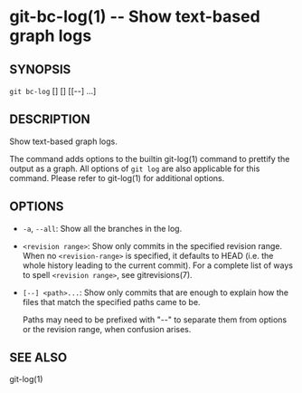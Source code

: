 git-bc-log(1) -- Show text-based graph logs
===========================================

## SYNOPSIS

`git bc-log` [<options>] [<revision range>] [[--] <path>...]

## DESCRIPTION

Show text-based graph logs.

The command adds options to the builtin git-log(1) command to prettify the
output as a graph. All options of `git log` are also applicable for this
command. Please refer to git-log(1) for additional options.

## OPTIONS

  * `-a`, `--all`:
    Show all the branches in the log.

  * `<revision range>`:
    Show only commits in the specified revision range. When no
    `<revision-range>` is specified, it defaults to HEAD (i.e. the whole
    history leading to the current commit). For a complete list of ways to
    spell `<revision range>`, see gitrevisions(7).

  * `[--] <path>...`:
    Show only commits that are enough to explain how the files that match the
    specified paths came to be.

    Paths may need to be prefixed with "--" to separate them from options or
    the revision range, when confusion arises.

## SEE ALSO

git-log(1)
